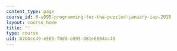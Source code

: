 ```yaml
---
content_type: page
course_id: 6-s095-programming-for-the-puzzled-january-iap-2018
layout: course_home
title: ''
type: course
uid: b2bbcc49-e503-f0d8-e895-081e6604cc43
---
```

